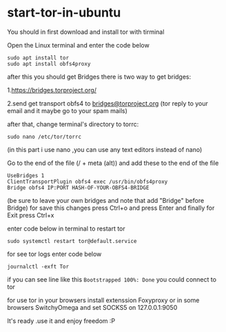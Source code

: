 # start-tor-in-ubuntu
You should in first download and install tor with tirminal

Open the Linux terminal and enter the code below

```
sudo apt install tor
sudo apt install obfs4proxy
```
after this you should get Bridges
there is two way to get bridges:

1.https://bridges.torproject.org/

2.send get transport obfs4 to bridges@torproject.org
(tor reply to your email and it maybe go to your spam mails)

after that, change terminal's directory to torrc:

```
sudo nano /etc/tor/torrc
```
(in this part i use nano ,you can use any text editors instead of nano)

Go to the end of the file (/ + meta (alt)) and add these to the end of the file
```
UseBridges 1
ClientTransportPlugin obfs4 exec /usr/bin/obfs4proxy
Bridge obfs4 IP:PORT HASH-OF-YOUR-OBFS4-BRIDGE
```
(be sure to leave your own bridges and note that add "Bridge" before Bridge)
for save this changes press Ctrl+o and press Enter and finally for Exit press Ctrl+x

enter code below in terminal to restart tor 
```
sudo systemctl restart tor@default.service
```

for see tor logs enter code below
```
journalctl -exft Tor
```


if you can see line like this ```Bootstrapped 100%: Done```
you could connect to tor


for use tor in your browsers install extenssion Foxyproxy or in some browsers SwitchyOmega
and set SOCKS5 on 127.0.0.1:9050


It's ready .use it and enjoy freedom :P
